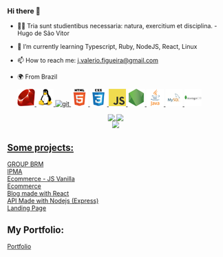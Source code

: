 ### Hi there 👋

<!--
**valerio-figueira/valerio-figueira** is a ✨ _special_ ✨ repository because its `README.md` (this file) appears on your GitHub profile.

Here are some ideas to get you started:

- 🔭 I’m currently working on ...
- 🌱 I’m currently learning ...
- 👯 I’m looking to collaborate on ...
- 🤔 I’m looking for help with ...
- 💬 Ask me about ...
- 📫 How to reach me: j.valerio.figueira@gmail.com
- 😄 Pronouns: ...
- ⚡ Fun fact: ...
-->

- 🧙‍♂️ Tria sunt studientibus necessaria: natura, exercitium et disciplina. - Hugo de São Vitor
- 🌱 I’m currently learning Typescript, Ruby, NodeJS, React, Linux
- 📫 How to reach me: j.valerio.figueira@gmail.com
- 🌍 From Brazil


  <div>
    <a href="https://www.ruby-lang.org/en/">
      <img src="https://raw.githubusercontent.com/github/explore/80688e429a7d4ef2fca1e82350fe8e3517d3494d/topics/ruby/ruby.png" alt="ruby" width="40" height="40"/>
    </a>
    <a href="https://www.linux.org/">
      <img src="https://raw.githubusercontent.com/devicons/devicon/master/icons/linux/linux-original.svg" alt="linux" width="40" height="40"/>
    </a>
    <a href="https://git-scm.com/">
      <img src="https://www.vectorlogo.zone/logos/git-scm/git-scm-icon.svg" alt="git" width="40" height="40"/>
    </a>
    <a href="https://www.w3.org/html/">
      <img src="https://raw.githubusercontent.com/devicons/devicon/master/icons/html5/html5-original-wordmark.svg" alt="html5" width="40" height="40"/>
    </a>
    <a href="https://www.w3schools.com/css/">
      <img src="https://raw.githubusercontent.com/devicons/devicon/master/icons/css3/css3-original-wordmark.svg" alt="css3" width="40" height="40"/>
    </a>
    <a href="https://www.javascript.com/">
      <img src="https://raw.githubusercontent.com/github/explore/80688e429a7d4ef2fca1e82350fe8e3517d3494d/topics/javascript/javascript.png" alt="javascript" width="40" height="40"/>
    </a>
    <a href="https://nodejs.org/en/">
      <img src="https://raw.githubusercontent.com/github/explore/80688e429a7d4ef2fca1e82350fe8e3517d3494d/topics/nodejs/nodejs.png" alt="nodejs" width="40" height="40"/>
    </a>
    <a href="https://developer.oracle.com/">
      <img src="https://raw.githubusercontent.com/github/explore/5b3600551e122a3277c2c5368af2ad5725ffa9a1/topics/java/java.png" alt="java" width="40" height="40"/>
    </a>
    <a href="https://www.mysql.com/">
      <img src="https://raw.githubusercontent.com/github/explore/80688e429a7d4ef2fca1e82350fe8e3517d3494d/topics/mysql/mysql.png" alt="mysql" width="40" height="40"/>
    </a>
    <a href="https://www.mongodb.com/">
      <img src="https://raw.githubusercontent.com/github/explore/80688e429a7d4ef2fca1e82350fe8e3517d3494d/topics/mongodb/mongodb.png" alt="mongodb" width="40" height="40"/>
    </a>
  </div>

<div align="center">
  <a href="https://github.com/valerio-figueira#user-activity-overview">
    <img align="center" src="https://github-readme-stats.vercel.app/api/top-langs?username=valerio-figueira&show_icons=true&theme=yeblu&hide_border=true&langs_count=4" height="170"/>
    <img align="center" src="https://github-readme-stats.vercel.app/api?username=valerio-figueira&show_icons=true&theme=yeblu&hide_border=true&include_all_commits=true" height="170" />
  </a>
</div>

<div align="center">
  <a href="https://open.spotify.com/user/22a3hpjwzu3ngitnzmq5opslq?si=7195f9cda1a44188">
    <img src="https://spotify-github-profile.vercel.app/api/view?uid=22a3hpjwzu3ngitnzmq5opslq&cover_image=true&theme=novatorem&bar_color=0080c0&bar_color_cover=false"</a>
</div>

  <div>
  <h2>Some projects:</h2>
  <div><a href="https://groupbrm.com.br/" rel="next" target="_blank">GROUP BRM</a></div>
  <div><a href="https://ipmamonte.mg.gov.br/" rel="next" target="_blank">IPMA</a></div>
  <div><a href="https://valerio-figueira.github.io/ecommerce-js/" rel="next" target="_blank">Ecommerce - JS Vanilla</a></div>
  <div><a href="https://valerio-figueira.github.io/ecommerce/" rel="next" target="_blank">Ecommerce</a></div>
  <div><a href="https://figuratus.netlify.app/" rel="next" target="_blank">Blog made with React</a></div> 
  <div><a href="https://aedifico.netlify.app/" rel="next" target="_blank">API Made with Nodejs (Express)</a></div>
  <div><a href="https://valerio-figueira.github.io/base-apparel-page/" rel="next" target="_blank">Landing Page</a></div>
  </div>
 
  <div>
  <h2>My Portfolio:</h2>
  <div><a href="https://valerio-figueira.github.io/portfolio/" rel="next" target="_blank">Portfolio</a></div>
  </div>
